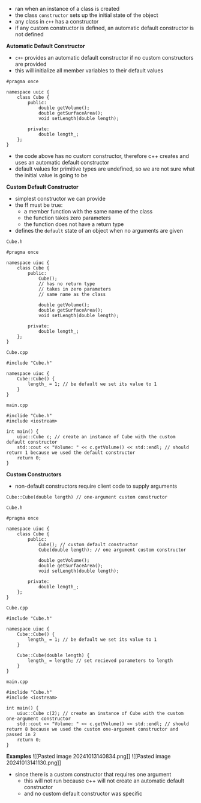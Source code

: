 - ran when an instance of a class is created
- the class `constructor` sets up the initial state of the object
- any class in `c++` has a constructor
- if any custom constructor is defined, an automatic default constructor is not defined

**Automatic Default Constructor**
- `c++` provides an automatic default constructor if no custom constructors are provided
- this will initialize all member variables to their default values

```
#pragma once

namespace uuic {
	class Cube {
		public:
			double getVolume();
			double getSurfaceArea();
			void setLength(double length);

		private:
			double length_;
	};
}
```
- the code above has no custom constructor, therefore c++ creates and uses an automatic default constructor
- default values for primitive types are undefined, so we are not sure what the initial value is going to be

**Custom Default Constructor**
- simplest constructor we can provide
- the ff must be true:
	- a member function with the same name of the class
	- the function takes zero parameters
	- the function does not have a return type
- defines the `default` state of an object when no arguments are given

`Cube.h`
```
#pragma once

namespace uiuc {
	class Cube {
		public:
			Cube();
			// has no return type
			// takes in zero parameters
			// same name as the class

			double getVolume();
			double getSurfaceArea();
			void setLength(double length);

		private:
			double length_;
	};
}
```

`Cube.cpp`
```
#include "Cube.h"

namespace uiuc {
	Cube::Cube() {
		length_ = 1; // be default we set its value to 1
	}
}
```

`main.cpp`
```
#inclide "Cube.h"
#include <iostream>

int main() {
	uiuc::Cube c; // create an instance of Cube with the custom default constructor
	std::cout << "Volume: " << c.getVolume() << std::endl; // should return 1 because we used the default constructor
	return 0;
}
```

**Custom Constructors**
- non-default constructors require client code to supply arguments
```
Cube::Cube(double length) // one-argument custom constructor
```

`Cube.h`
```
#pragma once

namespace uiuc {
	class Cube {
		public:
			Cube(); // custom default constructor
			Cube(double length); // one argument custom constructor

			double getVolume();
			double getSurfaceArea();
			void setLength(double length);

		private:
			double length_;
	};
}
```

`Cube.cpp`
```
#include "Cube.h"

namespace uiuc {
	Cube::Cube() {
		length_ = 1; // be default we set its value to 1
	}

	Cube::Cube(double length) {
		length_ = length; // set recieved parameters to length
	}
}
```

`main.cpp`
```
#inclide "Cube.h"
#include <iostream>

int main() {
	uiuc::Cube c(2); // create an instance of Cube with the custom one-argument constructor
	std::cout << "Volume: " << c.getVolume() << std::endl; // should return 8 because we used the custom one-argument constructor and passed in 2
	return 0;
}
```

**Examples**
![[Pasted image 20241013140834.png]]
![[Pasted image 20241013141130.png]]
- since there is a custom constructor that requires one argument
	- this will not run because c++ will not create an automatic default constructor
	- and no custom default constructor was specific